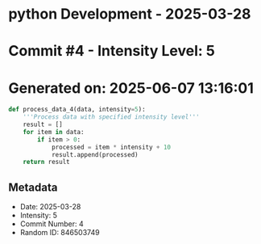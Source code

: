 ﻿# python Development - 2025-03-28
# Commit #4 - Intensity Level: 5
# Generated on: 2025-06-07 13:16:01
```python
def process_data_4(data, intensity=5):
    '''Process data with specified intensity level'''
    result = []
    for item in data:
        if item > 0:
            processed = item * intensity + 10
            result.append(processed)
    return result
```
## Metadata
- Date: 2025-03-28
- Intensity: 5
- Commit Number: 4
- Random ID: 846503749
